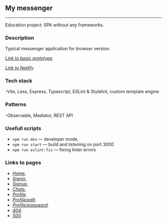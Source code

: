 ## My messenger

---
Education project: SPA without any frameworks.

### Description
Typical messenger application for browser version.

*[Link to basic prototype](https://www.figma.com/file/pgU5gTbP2YShOwlv8Skawl/Chat_external_link-(Copy)?type=design&node-id=0-1&mode=design&t=M9uhj5iECtbi3gPc-0)*

*[Link to Netlify](https://my-messenger-for-fun.netlify.app/)*

### Tech stack

-Vite, Less, Express, Typescript, ESLint & Stylelint, custom template engine

### Patterns

-Observable, Mediator, REST API

### Usefull scripts

- `npm run dev` — developer mode,
- `npm run start` — build and listening on port 3000
- `npm run eslint:fix` — fixing linter errors

### Links to pages

- *[Home](https://my-messenger-for-fun.netlify.app/home)*,
- *[Signin](https://my-messenger-for-fun.netlify.app)*,
- *[Signup](https://my-messenger-for-fun.netlify.app/sign-up)*,
- *[Chats](https://my-messenger-for-fun.netlify.app/messenger)*,
- *[Profile](https://my-messenger-for-fun.netlify.app/settings)*.
- *[Profile/edit](https://my-messenger-for-fun.netlify.app/settings/edit)*.
- *[Profile/password](https://my-messenger-for-fun.netlify.app/settings/password)*.
- *[404](https://my-messenger-for-fun.netlify.app/404)*.
- *[500](https://my-messenger-for-fun.netlify.app/500)*.
